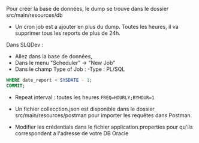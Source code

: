 Pour créer la base de données, le dump se trouve dans le dossier src/main/resources/db

* Un cron job est a ajouter en plus du dump. Toutes les heures, il va supprimer tous les reports de plus de 24h.

Dans SLQDev :
* Allez dans la base de données,
* Dans le menu "Scheduler" -> "New Job"
* Dans le champ Type of Job :
-Type : PL/SQL

```SQL DELETE FROM report
WHERE date_report < SYSDATE - 1;
COMMIT;
```

* Repeat interval : toutes les heures
``` FREQ=HOURLY;BYHOUR=1 ```

* Un fichier collecction.json est disponible dans le dossier src/main/resources/postman pour importer les requêtes dans Postman.

* Modifier les crédentials dans le fichier application.properties pour qu'ils correspondent a l'adresse de votre DB Oracle
